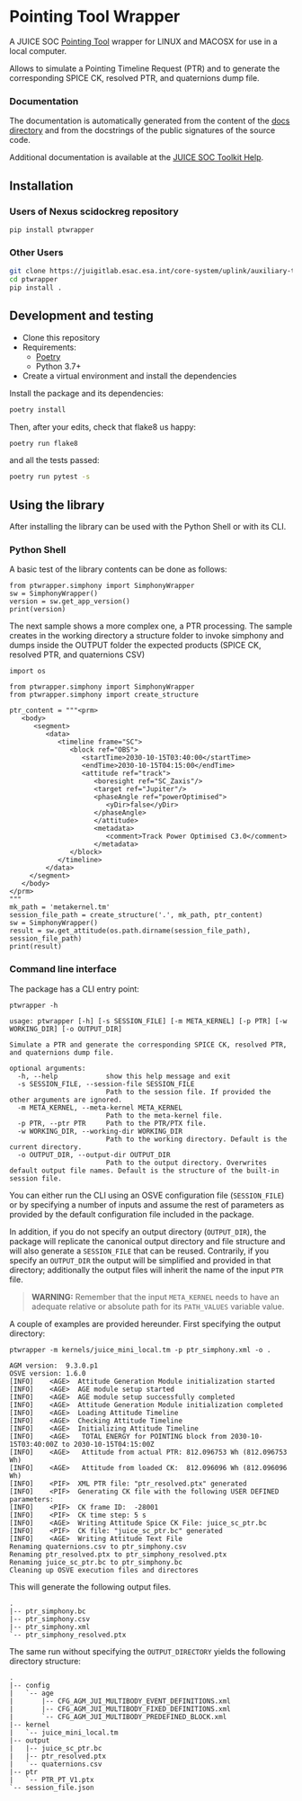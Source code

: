 # Pointing Tool Wrapper

A JUICE SOC [Pointing Tool](https://juicept.esac.esa.int/) wrapper for LINUX and MACOSX for use in a local computer.

Allows to simulate a Pointing Timeline Request (PTR) and to generate the corresponding SPICE CK, resolved PTR, 
and quaternions dump file.

### Documentation

The documentation is automatically generated from the content of the [docs directory](./docs) and from the docstrings
 of the public signatures of the source code.

Additional documentation is available at the [JUICE SOC Toolkit Help](https://juicesoc.esac.esa.int/panel/#/navigation/help).


## Installation

### Users of Nexus scidockreg repository

```shx
pip install ptwrapper
```

### Other Users

```sh
git clone https://juigitlab.esac.esa.int/core-system/uplink/auxiliary-tools/ptwrapper
cd ptwrapper
pip install .
```


## Development and testing

* Clone this repository
* Requirements:
  * [Poetry](https://python-poetry.org/)
  * Python 3.7+
* Create a virtual environment and install the dependencies

Install the package and its dependencies:

```sh
poetry install
```

Then, after your edits, check that flake8 us happy:

```sh
poetry run flake8

```

and all the tests passed:

```sh
poetry run pytest -s
```


## Using the library

After installing the library can be used with the Python Shell or with its CLI.


### Python Shell

A basic test of the library contents can be done as follows:

```
from ptwrapper.simphony import SimphonyWrapper
sw = SimphonyWrapper()
version = sw.get_app_version()
print(version)
```

The next sample shows a more complex one, a PTR processing. The sample creates in the working directory a structure 
folder to invoke simphony and dumps inside the OUTPUT folder the expected products (SPICE CK, resolved PTR, and 
quaternions CSV)

```
import os

from ptwrapper.simphony import SimphonyWrapper
from ptwrapper.simphony import create_structure

ptr_content = """<prm>
   <body>
      <segment>
         <data>
            <timeline frame="SC">
               <block ref="OBS">
                  <startTime>2030-10-15T03:40:00</startTime>
                  <endTime>2030-10-15T04:15:00</endTime>
                  <attitude ref="track">
                     <boresight ref="SC_Zaxis"/>
                     <target ref="Jupiter"/>
                     <phaseAngle ref="powerOptimised">
                        <yDir>false</yDir>
                     </phaseAngle>
                     </attitude>
                     <metadata>
                        <comment>Track Power Optimised C3.0</comment>
                     </metadata>
               </block>
            </timeline>
         </data>
     </segment>
   </body>
</prm>
"""
mk_path = 'metakernel.tm'
session_file_path = create_structure('.', mk_path, ptr_content)
sw = SimphonyWrapper()
result = sw.get_attitude(os.path.dirname(session_file_path), session_file_path)
print(result)
```

### Command line interface

The package has a CLI entry point:

```shell
ptwrapper -h

usage: ptwrapper [-h] [-s SESSION_FILE] [-m META_KERNEL] [-p PTR] [-w WORKING_DIR] [-o OUTPUT_DIR]

Simulate a PTR and generate the corresponding SPICE CK, resolved PTR, and quaternions dump file.

optional arguments:
  -h, --help            show this help message and exit
  -s SESSION_FILE, --session-file SESSION_FILE
                        Path to the session file. If provided the other arguments are ignored.
  -m META_KERNEL, --meta-kernel META_KERNEL
                        Path to the meta-kernel file.
  -p PTR, --ptr PTR     Path to the PTR/PTX file.
  -w WORKING_DIR, --working-dir WORKING_DIR
                        Path to the working directory. Default is the current directory.
  -o OUTPUT_DIR, --output-dir OUTPUT_DIR
                        Path to the output directory. Overwrites default output file names. Default is the structure of the built-in session file.
```

You can either run the CLI using an OSVE configuration file (`SESSION_FILE`) or by specifying a 
number of inputs and assume the rest of parameters as provided by the default configuration file 
included in the package. 

In addition, if you do not specify an output directory (`OUTPUT_DIR`), the package will replicate
the canonical output directory and file structure and will also generate a `SESSION_FILE` that can
be reused. Contrarily, if you specify an `OUTPUT_DIR` the output will be simplified and provided in
that directory; additionally the output files will inherit the name of the input `PTR` file.

> **WARNING:** Remember that the input `META_KERNEL` needs to have an adequate 
> relative or absolute path for its `PATH_VALUES` variable value.

A couple of examples are provided hereunder. First specifying the output directory:

```shell
ptwrapper -m kernels/juice_mini_local.tm -p ptr_simphony.xml -o . 

AGM version:  9.3.0.p1
OSVE version: 1.6.0
[INFO]    <AGE>  Attitude Generation Module initialization started 
[INFO]    <AGE>  AGE module setup started 
[INFO]    <AGE>  AGE module setup successfully completed 
[INFO]    <AGE>  Attitude Generation Module initialization completed 
[INFO]    <AGE>  Loading Attitude Timeline 
[INFO]    <AGE>  Checking Attitude Timeline 
[INFO]    <AGE>  Initializing Attitude Timeline 
[INFO]    <AGE>   TOTAL ENERGY for POINTING block from 2030-10-15T03:40:00Z to 2030-10-15T04:15:00Z 
[INFO]    <AGE>   Attitude from actual PTR: 812.096753 Wh (812.096753 Wh) 
[INFO]    <AGE>   Attitude from loaded CK:  812.096096 Wh (812.096096 Wh) 
[INFO]    <PIF>  XML PTR file: "ptr_resolved.ptx" generated 
[INFO]    <PIF>  Generating CK file with the following USER DEFINED parameters: 
[INFO]    <PIF>  CK frame ID:  -28001 
[INFO]    <PIF>  CK time step: 5 s 
[INFO]    <AGE>  Writing Attitude Spice CK File: juice_sc_ptr.bc 
[INFO]    <PIF>  CK file: "juice_sc_ptr.bc" generated 
[INFO]    <AGE>  Writing Attitude Text File 
Renaming quaternions.csv to ptr_simphony.csv
Renaming ptr_resolved.ptx to ptr_simphony_resolved.ptx
Renaming juice_sc_ptr.bc to ptr_simphony.bc
Cleaning up OSVE execution files and directores
```

This will generate the following output files.

```shell
.
|-- ptr_simphony.bc
|-- ptr_simphony.csv
|-- ptr_simphony.xml
`-- ptr_simphony_resolved.ptx
```

The same run without specifying the `OUTPUT_DIRECTORY` yields the following directory structure:

```shell
.
|-- config
|   `-- age
|       |-- CFG_AGM_JUI_MULTIBODY_EVENT_DEFINITIONS.xml
|       |-- CFG_AGM_JUI_MULTIBODY_FIXED_DEFINITIONS.xml
|       `-- CFG_AGM_JUI_MULTIBODY_PREDEFINED_BLOCK.xml
|-- kernel
|   `-- juice_mini_local.tm
|-- output
|   |-- juice_sc_ptr.bc
|   |-- ptr_resolved.ptx
|   `-- quaternions.csv
|-- ptr
|   `-- PTR_PT_V1.ptx
`-- session_file.json
```